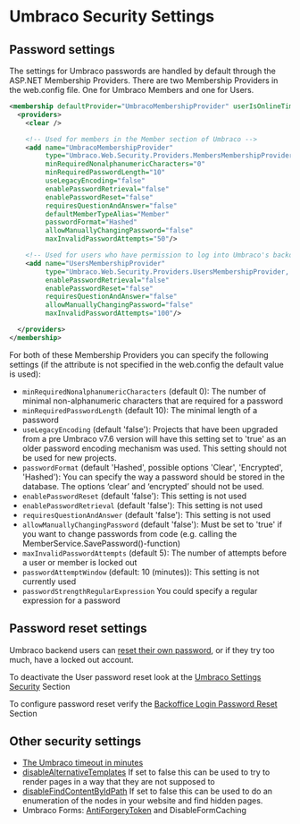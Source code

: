 # Umbraco Security Settings

## Password settings

The settings for Umbraco passwords are handled by default through the ASP.NET Membership Providers. There are two Membership Providers in the web.config file. One for Umbraco Members and one for Users.

```xml
<membership defaultProvider="UmbracoMembershipProvider" userIsOnlineTimeWindow="15">
  <providers>
    <clear />

    <!-- Used for members in the Member section of Umbraco -->
    <add name="UmbracoMembershipProvider"
         type="Umbraco.Web.Security.Providers.MembersMembershipProvider, Umbraco"
         minRequiredNonalphanumericCharacters="0"
         minRequiredPasswordLength="10"
         useLegacyEncoding="false"
         enablePasswordRetrieval="false"
         enablePasswordReset="false"
         requiresQuestionAndAnswer="false"
         defaultMemberTypeAlias="Member"
         passwordFormat="Hashed"
         allowManuallyChangingPassword="false"
         maxInvalidPasswordAttempts="50"/>

    <!-- Used for users who have permission to log into Umbraco's backoffice, listed in the Users section of Umbraco --> 
    <add name="UsersMembershipProvider"
         type="Umbraco.Web.Security.Providers.UsersMembershipProvider, Umbraco"
         enablePasswordRetrieval="false"
         enablePasswordReset="false"
         requiresQuestionAndAnswer="false"
         allowManuallyChangingPassword="false"
         maxInvalidPasswordAttempts="100"/>

  </providers>
</membership>
```

For both of these Membership Providers you can specify the following settings (if the attribute is not specified in the web.config the default value is used):

- `minRequiredNonalphanumericCharacters` (default 0): The number of minimal non-alphanumeric characters that are required for a password
- `minRequiredPasswordLength` (default 10): The minimal length of a password
- `useLegacyEncoding` (default 'false'): Projects that have been upgraded from a pre Umbraco v7.6 version will have this setting set to 'true' as an older password encoding mechanism was used. This setting should not be used for new projects.
- `passwordFormat` (default 'Hashed', possible options 'Clear', 'Encrypted', 'Hashed'): You can specify the way a password should be stored in the database. The options ‘clear’ and ‘encrypted’ should not be used.
- `enablePasswordReset` (default 'false'): This setting is not used
- `enablePasswordRetrieval` (default 'false'): This setting is not used
- `requiresQuestionAndAnswer` (default 'false'): This setting is not used
- `allowManuallyChangingPassword` (default 'false'): Must be set to 'true' if you want to change passwords from code (e.g. calling the MemberService.SavePassword()-function)
- `maxInvalidPasswordAttempts` (default 5): The number of attempts before a user or member is locked out
- `passwordAttemptWindow` (default: 10 (minutes)): This setting is not currently used
- `passwordStrengthRegularExpression` You could specify a regular expression for a password

## Password reset settings

Umbraco backend users can [reset their own password](../password-reset.md), or if they try too much, have a locked out account.

To deactivate the User password reset look at the [Umbraco Settings Security](../../Config/umbracoSettings/index.md#security) Section

To configure password reset verify the [Backoffice Login Password Reset](../../../Getting-Started/Backoffice/Login/index.md#password-reset) Section

## Other security settings

- [The Umbraco timeout in minutes](../../Config/webconfig/index.md#umbracotimeoutinminutes)
- [disableAlternativeTemplates](../../Config/umbracoSettings/index.md#webrouting) If set to false this can be used to try to render pages in a way that they are not supposed to
- [disableFindContentByIdPath](../../Config/umbracoSettings/index.md#webrouting) If set to false this can be used to do an enumeration of the nodes in your website and find hidden pages.
- Umbraco Forms: [AntiForgeryToken](../../../Add-ons/UmbracoForms/Developer/Configuration/index.md#enableantiforgerytoken) and DisableFormCaching
